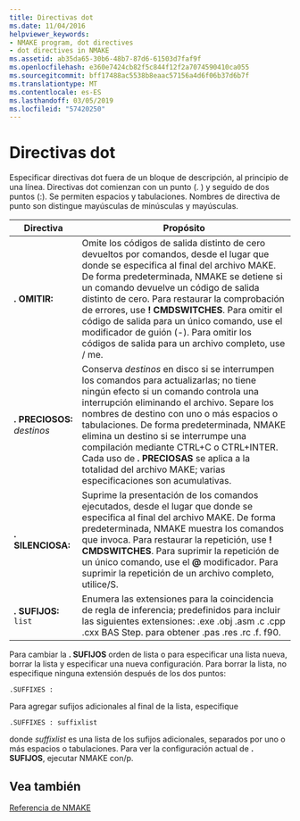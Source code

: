 ```yaml
---
title: Directivas dot
ms.date: 11/04/2016
helpviewer_keywords:
- NMAKE program, dot directives
- dot directives in NMAKE
ms.assetid: ab35da65-30b6-48b7-87d6-61503d7faf9f
ms.openlocfilehash: e360e7424cb82f5c844f12f2a7074590410ca055
ms.sourcegitcommit: bff17488ac5538b8eaac57156a4d6f06b37d6b7f
ms.translationtype: MT
ms.contentlocale: es-ES
ms.lasthandoff: 03/05/2019
ms.locfileid: "57420250"
---
```

# <a name="dot-directives"></a>Directivas dot

Especificar directivas dot fuera de un bloque de descripción, al principio de una línea. Directivas dot comienzan con un punto (. ) y seguido de dos puntos (:). Se permiten espacios y tabulaciones. Nombres de directiva de punto son distingue mayúsculas de minúsculas y mayúsculas.

|Directiva|Propósito|
|---------------|-------------|
|**. OMITIR:**|Omite los códigos de salida distinto de cero devueltos por comandos, desde el lugar que donde se especifica al final del archivo MAKE. De forma predeterminada, NMAKE se detiene si un comando devuelve un código de salida distinto de cero. Para restaurar la comprobación de errores, use **! CMDSWITCHES**. Para omitir el código de salida para un único comando, use el modificador de guión (-). Para omitir los códigos de salida para un archivo completo, use / me.|
|**. PRECIOSOS:** *destinos*|Conserva *destinos* en disco si se interrumpen los comandos para actualizarlas; no tiene ningún efecto si un comando controla una interrupción eliminando el archivo. Separe los nombres de destino con uno o más espacios o tabulaciones. De forma predeterminada, NMAKE elimina un destino si se interrumpe una compilación mediante CTRL+C o CTRL+INTER. Cada uso de **. PRECIOSAS** se aplica a la totalidad del archivo MAKE; varias especificaciones son acumulativas.|
|**. SILENCIOSA:**|Suprime la presentación de los comandos ejecutados, desde el lugar que donde se especifica al final del archivo MAKE. De forma predeterminada, NMAKE muestra los comandos que invoca. Para restaurar la repetición, use **! CMDSWITCHES**. Para suprimir la repetición de un único comando, use el **@** modificador. Para suprimir la repetición de un archivo completo, utilice/S.|
|**. SUFIJOS:** `list`|Enumera las extensiones para la coincidencia de regla de inferencia; predefinidos para incluir las siguientes extensiones: .exe .obj .asm .c .cpp .cxx BAS Step. para obtener .pas .res .rc .f. f90.|

Para cambiar la **. SUFIJOS** orden de lista o para especificar una lista nueva, borrar la lista y especificar una nueva configuración. Para borrar la lista, no especifique ninguna extensión después de los dos puntos:

```
.SUFFIXES :
```

Para agregar sufijos adicionales al final de la lista, especifique

```
.SUFFIXES : suffixlist
```

donde *suffixlist* es una lista de los sufijos adicionales, separados por uno o más espacios o tabulaciones. Para ver la configuración actual de **. SUFIJOS**, ejecutar NMAKE con/p.

## <a name="see-also"></a>Vea también

[Referencia de NMAKE](../build/nmake-reference.md)
